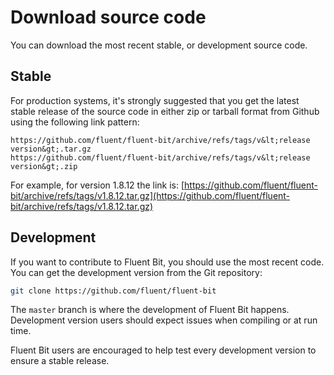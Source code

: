 # Download source code

You can download the most recent stable, or development source code.

## Stable

For production systems, it's strongly suggested that you get the latest stable release
of the source code in either zip or tarball format from Github using the following
link pattern:

```text
https://github.com/fluent/fluent-bit/archive/refs/tags/v&lt;release version&gt;.tar.gz
https://github.com/fluent/fluent-bit/archive/refs/tags/v&lt;release version&gt;.zip
```

For example, for version 1.8.12 the link is: [https://github.com/fluent/fluent-bit/archive/refs/tags/v1.8.12.tar.gz](https://github.com/fluent/fluent-bit/archive/refs/tags/v1.8.12.tar.gz)

## Development

If you want to contribute to Fluent Bit, you should use the most recent code. You can
get the development version from the Git repository:

```bash
git clone https://github.com/fluent/fluent-bit
```

The  `master` branch is where the development of Fluent Bit happens.
Development version users should expect issues when compiling or at run time.

Fluent Bit users are encouraged to help test every development version to ensure a
stable release.
